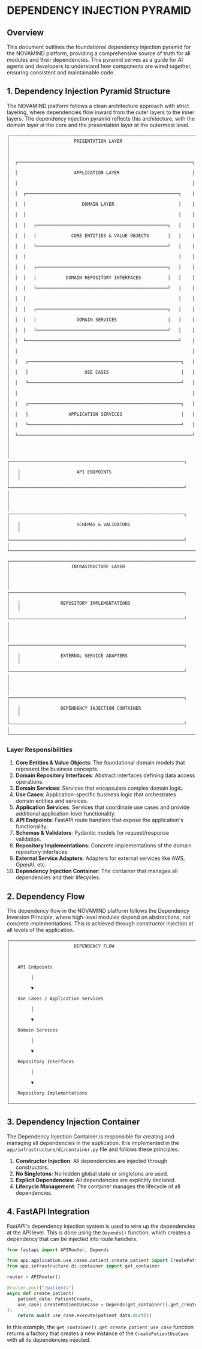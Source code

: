 # DEPENDENCY INJECTION PYRAMID

## Overview

This document outlines the foundational dependency injection pyramid for the NOVAMIND platform, providing a comprehensive source of truth for all modules and their dependencies. This pyramid serves as a guide for AI agents and developers to understand how components are wired together, ensuring consistent and maintainable code.

## 1. Dependency Injection Pyramid Structure

The NOVAMIND platform follows a clean architecture approach with strict layering, where dependencies flow inward from the outer layers to the inner layers. The dependency injection pyramid reflects this architecture, with the domain layer at the core and the presentation layer at the outermost level.

```
┌─────────────────────────────────────────────────────────────────────────┐
│                        PRESENTATION LAYER                               │
│                                                                         │
│  ┌─────────────────────────────────────────────────────────────────┐    │
│  │                     APPLICATION LAYER                           │    │
│  │                                                                 │    │
│  │  ┌─────────────────────────────────────────────────────────┐    │    │
│  │  │                     DOMAIN LAYER                        │    │    │
│  │  │                                                         │    │    │
│  │  │   ┌─────────────────────────────────────────────────┐   │    │    │
│  │  │   │             CORE ENTITIES & VALUE OBJECTS       │   │    │    │
│  │  │   └─────────────────────────────────────────────────┘   │    │    │
│  │  │                                                         │    │    │
│  │  │   ┌─────────────────────────────────────────────────┐   │    │    │
│  │  │   │           DOMAIN REPOSITORY INTERFACES          │   │    │    │
│  │  │   └─────────────────────────────────────────────────┘   │    │    │
│  │  │                                                         │    │    │
│  │  │   ┌─────────────────────────────────────────────────┐   │    │    │
│  │  │   │               DOMAIN SERVICES                   │   │    │    │
│  │  │   └─────────────────────────────────────────────────┘   │    │    │
│  │  └─────────────────────────────────────────────────────────┘    │    │
│  │                                                                 │    │
│  │   ┌─────────────────────────────────────────────────────────┐   │    │
│  │   │                     USE CASES                           │   │    │
│  │   └─────────────────────────────────────────────────────────┘   │    │
│  │                                                                 │    │
│  │   ┌─────────────────────────────────────────────────────────┐   │    │
│  │   │               APPLICATION SERVICES                      │   │    │
│  │   └─────────────────────────────────────────────────────────┘   │    │
│  └─────────────────────────────────────────────────────────────────┘    │
│                                                                         │
│   ┌─────────────────────────────────────────────────────────────────┐   │
│   │                     API ENDPOINTS                               │   │
│   └─────────────────────────────────────────────────────────────────┘   │
│                                                                         │
│   ┌─────────────────────────────────────────────────────────────────┐   │
│   │                     SCHEMAS & VALIDATORS                        │   │
│   └─────────────────────────────────────────────────────────────────┘   │
└─────────────────────────────────────────────────────────────────────────┘

┌─────────────────────────────────────────────────────────────────────────┐
│                       INFRASTRUCTURE LAYER                              │
│                                                                         │
│   ┌─────────────────────────────────────────────────────────────────┐   │
│   │               REPOSITORY IMPLEMENTATIONS                        │   │
│   └─────────────────────────────────────────────────────────────────┘   │
│                                                                         │
│   ┌─────────────────────────────────────────────────────────────────┐   │
│   │               EXTERNAL SERVICE ADAPTERS                         │   │
│   └─────────────────────────────────────────────────────────────────┘   │
│                                                                         │
│   ┌─────────────────────────────────────────────────────────────────┐   │
│   │               DEPENDENCY INJECTION CONTAINER                    │   │
│   └─────────────────────────────────────────────────────────────────┘   │
└─────────────────────────────────────────────────────────────────────────┘
```

### Layer Responsibilities

1. **Core Entities & Value Objects**: The foundational domain models that represent the business concepts.
2. **Domain Repository Interfaces**: Abstract interfaces defining data access operations.
3. **Domain Services**: Services that encapsulate complex domain logic.
4. **Use Cases**: Application-specific business logic that orchestrates domain entities and services.
5. **Application Services**: Services that coordinate use cases and provide additional application-level functionality.
6. **API Endpoints**: FastAPI route handlers that expose the application's functionality.
7. **Schemas & Validators**: Pydantic models for request/response validation.
8. **Repository Implementations**: Concrete implementations of the domain repository interfaces.
9. **External Service Adapters**: Adapters for external services like AWS, OpenAI, etc.
10. **Dependency Injection Container**: The container that manages all dependencies and their lifecycles.

## 2. Dependency Flow

The dependency flow in the NOVAMIND platform follows the Dependency Inversion Principle, where high-level modules depend on abstractions, not concrete implementations. This is achieved through constructor injection at all levels of the application.

```
┌─────────────────────────────────────────────────────────────────────────┐
│                        DEPENDENCY FLOW                                  │
│                                                                         │
│   API Endpoints                                                         │
│        │                                                                │
│        ▼                                                                │
│   Use Cases / Application Services                                      │
│        │                                                                │
│        ▼                                                                │
│   Domain Services                                                       │
│        │                                                                │
│        ▼                                                                │
│   Repository Interfaces                                                 │
│        │                                                                │
│        ▼                                                                │
│   Repository Implementations                                            │
└─────────────────────────────────────────────────────────────────────────┘
```

## 3. Dependency Injection Container

The Dependency Injection Container is responsible for creating and managing all dependencies in the application. It is implemented in the `app/infrastructure/di/container.py` file and follows these principles:

1. **Constructor Injection**: All dependencies are injected through constructors.
2. **No Singletons**: No hidden global state or singletons are used.
3. **Explicit Dependencies**: All dependencies are explicitly declared.
4. **Lifecycle Management**: The container manages the lifecycle of all dependencies.

## 4. FastAPI Integration

FastAPI's dependency injection system is used to wire up the dependencies at the API level. This is done using the `Depends()` function, which creates a dependency that can be injected into route handlers.

```python
from fastapi import APIRouter, Depends

from app.application.use_cases.patient.create_patient import CreatePatientUseCase
from app.infrastructure.di.container import get_container

router = APIRouter()

@router.post("/patients")
async def create_patient(
    patient_data: PatientCreate,
    use_case: CreatePatientUseCase = Depends(get_container().get_create_patient_use_case)
):
    return await use_case.execute(patient_data.dict())
```

In this example, the `get_container().get_create_patient_use_case` function returns a factory that creates a new instance of the `CreatePatientUseCase` with all its dependencies injected.